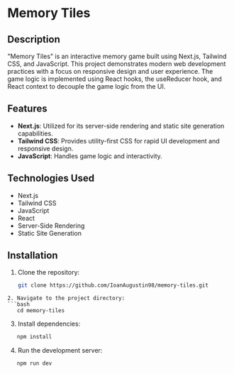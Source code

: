 # Memory Tiles

## Description
"Memory Tiles" is an interactive memory game built using Next.js, Tailwind CSS, and JavaScript. This project demonstrates modern web development practices with a focus on responsive design and user experience. The game logic is implemented using React hooks, the useReducer hook, and React context to decouple the game logic from the UI.

## Features
- **Next.js**: Utilized for its server-side rendering and static site generation capabilities.
- **Tailwind CSS**: Provides utility-first CSS for rapid UI development and responsive design.
- **JavaScript**: Handles game logic and interactivity.

## Technologies Used
- Next.js
- Tailwind CSS
- JavaScript
- React
- Server-Side Rendering
- Static Site Generation

## Installation
1. Clone the repository:
   ```bash
   git clone https://github.com/IoanAugustin98/memory-tiles.git
  ```
2. Navigate to the project directory:
  ```bash
     cd memory-tiles
  ```
3. Install dependencies:
  ```bash
     npm install
  ```
4. Run the development server:
  ```bash
     npm run dev
  ```

